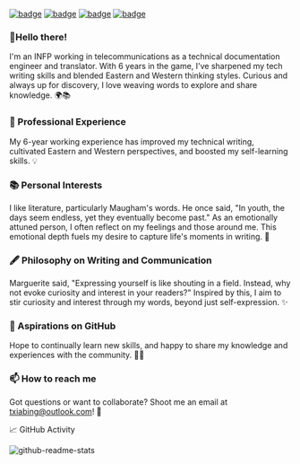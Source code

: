 [![badge](https://img.shields.io/badge/我的个人博客-MyBlog-34ABE0?&style=flat-square)](xx)
[![badge](https://img.shields.io/badge/博客整站导航-Nav-yellow?&style=flat-square)](xx)
[![badge](https://img.shields.io/badge/书摘区-Digest-green?&style=flat-square)](xx)
[![badge](https://img.shields.io/badge/翻译集-Works-a5b0ed?&style=flat-square)](xx)

### 🌟Hello there! 

I'm an INFP working in telecommunications as a technical documentation engineer and translator. With 6 years in the game, I've sharpened my tech writing skills and blended Eastern and Western thinking styles. Curious and always up for discovery, I love weaving words to explore and share knowledge. 🌍📚

### 💼 Professional Experience 

My 6-year working experience has improved my technical writing, cultivated Eastern and Western perspectives, and boosted my self-learning skills. 💡

### 📚 Personal Interests 

I like literature, particularly Maugham's words. He once said, "In youth, the days seem endless, yet they eventually become past." As an emotionally attuned person, I often reflect on my feelings and those around me. This emotional depth fuels my desire to capture life's moments in writing. 🌱

### 🖋️ Philosophy on Writing and Communication 

Marguerite said, "Expressing yourself is like shouting in a field. Instead, why not evoke curiosity and interest in your readers?" Inspired by this, I aim to stir curiosity and interest through my words, beyond just self-expression. ✨

### 👯 Aspirations on GitHub

Hope to continually learn new skills, and happy to share my knowledge and experiences with the community. 🤝🌐

### 📫 How to reach me

Got questions or want to collaborate? Shoot me an email at txiabing@outlook.com! 📧


📈 GitHub Activity

![github-readme-stats](https://github-readme-stats.vercel.app/api?username=Xiabing&count_private=true&hide=issues,contribs&show_icons=true&hide_rank=true)

<!--

## 📫 How to reach me

Feel free to reach out to me if you have any questions, or if you just want to chat about ICT, technical writing, or literature. You can find me on [LinkedIn](link-to-your-LinkedIn-profile) or send me an email at txiabing@outlook.com.

Thanks for stopping by!


**** A ✨ _special_ ✨ repository because its `README.md` (this file) appears on your GitHub profile.

Here are some ideas to get you started:


- 🌱 Current work at 

- 🔭 I’m currently working on ...
- 🌱 I’m currently learning ...
- 👯 I’m looking to collaborate on ...
- 🤔 I’m looking for help with ...
- 💬 Ask me about ...
- 📫 How to reach me: ...
- 😄 Pronouns: ...
- ⚡ Fun fact: ...
-->
